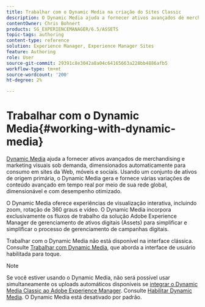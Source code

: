 ```yaml
---
title: Trabalhar com o Dynamic Media na criação do Sites Classic
description: O Dynamic Media ajuda a fornecer ativos avançados de merchandising e marketing visual sob demanda, dimensionados automaticamente para consumo em sites da Web, móveis e sociais. Usando um conjunto de ativos de origem primária, o Dynamic Media gera e fornece várias variações de conteúdo avançado em tempo real por meio de sua rede global, dimensionável e com desempenho otimizado.
contentOwner: Chris Bohnert
products: SG_EXPERIENCEMANAGER/6.5/ASSETS
topic-tags: authoring
content-type: reference
solution: Experience Manager, Experience Manager Sites
feature: Authoring
role: User
source-git-commit: 29391c8e3042a8a04c64165663a228bb4886afb5
workflow-type: tm+mt
source-wordcount: '200'
ht-degree: 2%

---
```


# Trabalhar com o Dynamic Media{#working-with-dynamic-media}

[Dynamic Media](https://business.adobe.com/products/experience-manager/assets/dynamic-media.html) ajuda a fornecer ativos avançados de merchandising e marketing visuais sob demanda, dimensionados automaticamente para consumo em sites da Web, móveis e sociais. Usando um conjunto de ativos de origem primária, o Dynamic Media gera e fornece várias variações de conteúdo avançado em tempo real por meio de sua rede global, dimensionável e com desempenho otimizado.

O Dynamic Media oferece experiências de visualização interativa, incluindo zoom, rotação de 360 graus e vídeo. O Dynamic Media incorpora exclusivamente os fluxos de trabalho da solução Adobe Experience Manager de gerenciamento de ativos digitais (Assets) para simplificar e simplificar o processo de gerenciamento de campanhas digitais.

Trabalhar com o Dynamic Media não está disponível na interface clássica. Consulte [Trabalhar com Dynamic Media](/help/assets/dynamic-media.md), que aborda a interface de usuário habilitada para toque.

>[!NOTE]
>
>Se você estiver usando o Dynamic Media, não será possível usar simultaneamente os uploads automáticos disponíveis se [integrar o Dynamic Media Classic ao Adobe Experience Manager](/help/sites-administering/scene7.md). Consulte [Habilitar Dynamic Media](/help/assets/config-dynamic.md#enabling-dynamic-media). O Dynamic Media está desativado por padrão.

